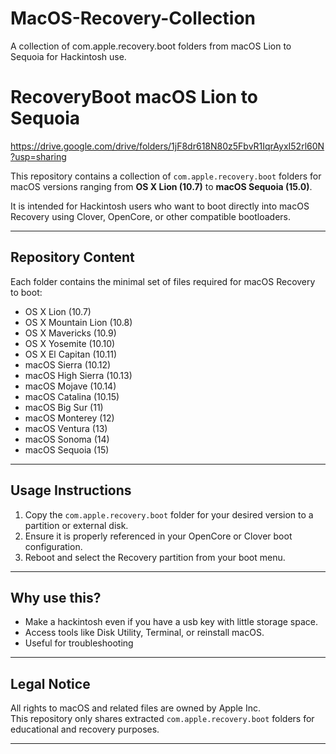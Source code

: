 # MacOS-Recovery-Collection
A collection of com.apple.recovery.boot folders from macOS Lion to Sequoia for Hackintosh use.
# RecoveryBoot macOS Lion to Sequoia

https://drive.google.com/drive/folders/1jF8dr618N80z5FbvR1IqrAyxI52rl60N?usp=sharing

This repository contains a collection of `com.apple.recovery.boot` folders for macOS versions ranging from **OS X Lion (10.7)** to **macOS Sequoia (15.0)**.

It is intended for Hackintosh users who want to boot directly into macOS Recovery using Clover, OpenCore, or other compatible bootloaders.

---

## Repository Content

Each folder contains the minimal set of files required for macOS Recovery to boot:

- OS X Lion (10.7)
- OS X Mountain Lion (10.8)
- OS X Mavericks (10.9)
- OS X Yosemite (10.10)
- OS X El Capitan (10.11)
- macOS Sierra (10.12)
- macOS High Sierra (10.13)
- macOS Mojave (10.14)
- macOS Catalina (10.15)
- macOS Big Sur (11)
- macOS Monterey (12)
- macOS Ventura (13)
- macOS Sonoma (14)
- macOS Sequoia (15)

---

## Usage Instructions

1. Copy the `com.apple.recovery.boot` folder for your desired version to a partition or external disk.
2. Ensure it is properly referenced in your OpenCore or Clover boot configuration.
3. Reboot and select the Recovery partition from your boot menu.

---

## Why use this?

- Make a hackintosh even if you have a usb key with little storage space.
- Access tools like Disk Utility, Terminal, or reinstall macOS.
- Useful for troubleshooting 

---

## Legal Notice

All rights to macOS and related files are owned by Apple Inc.  
This repository only shares extracted `com.apple.recovery.boot` folders for educational and recovery purposes.  

---

